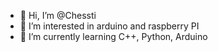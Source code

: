 - 👋 Hi, I’m @Chessti
- 👀 I’m interested in arduino and raspberry PI
- 🌱 I’m currently learning C++, Python, Arduino
